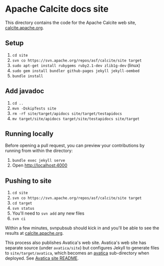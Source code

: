 <!--
{% comment %}
Licensed to the Apache Software Foundation (ASF) under one or more
contributor license agreements.  See the NOTICE file distributed with
this work for additional information regarding copyright ownership.
The ASF licenses this file to you under the Apache License, Version 2.0
(the "License"); you may not use this file except in compliance with
the License.  You may obtain a copy of the License at

http://www.apache.org/licenses/LICENSE-2.0

Unless required by applicable law or agreed to in writing, software
distributed under the License is distributed on an "AS IS" BASIS,
WITHOUT WARRANTIES OR CONDITIONS OF ANY KIND, either express or implied.
See the License for the specific language governing permissions and
limitations under the License.
{% endcomment %}
-->

# Apache Calcite docs site

This directory contains the code for the Apache Calcite web site,
[calcite.apache.org](https://calcite.apache.org/).

## Setup

1. `cd site`
2. `svn co https://svn.apache.org/repos/asf/calcite/site target`
3. `sudo apt-get install rubygems ruby2.1-dev zlib1g-dev` (linux)
4. `sudo gem install bundler github-pages jekyll jekyll-oembed`
5. `bundle install`

## Add javadoc

1. `cd ..`
2. `mvn -DskipTests site`
3. `rm -rf site/target/apidocs site/target/testapidocs`
4. `mv target/site/apidocs target/site/testapidocs site/target`

## Running locally

Before opening a pull request, you can preview your contributions by
running from within the directory:

1. `bundle exec jekyll serve`
2. Open [http://localhost:4000](http://localhost:4000)

## Pushing to site

1. `cd site`
2. `svn co https://svn.apache.org/repos/asf/calcite/site target`
3. `cd target`
4. `svn status`
5. You'll need to `svn add` any new files
6. `svn ci`

Within a few minutes, svnpubsub should kick in and you'll be able to
see the results at
[calcite.apache.org](https://calcite.apache.org/).

This process also publishes Avatica's web site. Avatica's web site has
separate source (under `avatica/site`) but configures Jekyll to
generate files to `site/target/avatica`, which becomes an
[avatica](http://calcite.apache.org/avatica)
sub-directory when deployed. See
[Avatica site README](../avatica/site/README.md).
